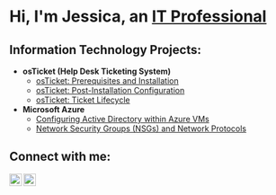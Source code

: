 <h1>Hi, I'm Jessica, an <a href="https://linkedin.com/in/jessica-arnold-b654b030a">IT Professional</a></h1>

<h2>Information Technology Projects:</h2>

- <b>osTicket (Help Desk Ticketing System)</b>
  - [osTicket: Prerequisites and Installation](https://github.com/j3ssrnold/osticket-prereqs)
  - [osTicket: Post-Installation Configuration](https://github.com/j3ssrnold/post-install-config)
  - [osTicket: Ticket Lifecycle](https://github.com/j3ssrnold/ticket-lifecycle)
- <b>Microsoft Azure</b>
  - [Configuring Active Directory within Azure VMs](https://github.com/j3ssrnold/configure-ad)
  - [Network Security Groups (NSGs) and Network Protocols](https://github.com/j3ssrnold/azure-network-protocols)

<h2>Connect with me:</h2>

[<img align="left" alt="Jessica | LinkedIn" width="22px" src="https://cdn.jsdelivr.net/npm/simple-icons@v3/icons/linkedin.svg" />][linkedin]
[<img align="left" alt="Jessica | Instagram" width="22px" src="https://cdn.jsdelivr.net/npm/simple-icons@v3/icons/instagram.svg" />][instagram]

[linkedin]:  www.linkedin.com/in/jessica-arnold-b654b030a
[instagram]: https://www.instagram.com/happinesspenciledin]

